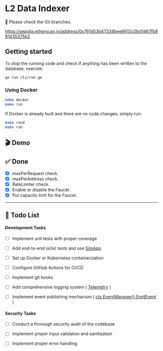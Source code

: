 

# L2 Data Indexer

🥎 Please check the Git branches.


https://sepolia.etherscan.io/address/0x761d53b47334bee6612c0bd1467fb881435375b2

## Getting started



To stop the running code and check if anything has been written to the database, execute:

```bash
go run cli/run.go
```

### Using Docker

```bash
make docker
make run
```

If Docker is already built and there are no code changes, simply run:

```bash
make rund
make run
```

## 🎬 Demo


## ✅ Done
* [x] maxPerRequest check.
* [x] maxPerAddress check.
* [x] RateLimiter  check.
* [x] Enable or disable the Faucet.
* [x] Put capacity limit for the Faucet.

-------------------
## 📝 Todo List

#### Development Tasks
-   [ ] Implement unit tests with proper coverage
-   [ ] Add end-to-end (e2e) tests and use [SimApp](https://docs.cosmos.network/v0.52/learn/advanced/simulation)
-   [ ] Set up Docker or Kubernetes containerization
-   [ ] Configure GitHub Actions for CI/CD
-   [ ] Implement git hooks
-   [ ] Add comprehensive logging system ( [Telemetry](https://docs.cosmos.network/main/learn/advanced/telemetry) )
-   [ ] Implement event publishing mechanism ( [ctx.EventManager().EmitEvent](https://docs.cosmos.network/main/learn/advanced/events) )


#### Security Tasks
- [ ] Conduct a thorough security audit of the codebase
- [ ] Implement proper input validation and sanitization
- [ ] Implement proper error handling


